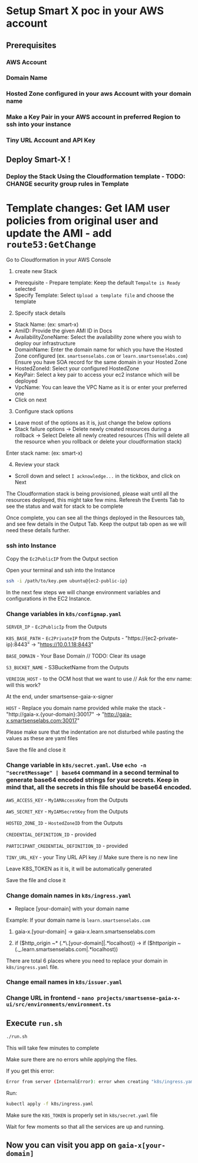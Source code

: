# Setup Smart X poc in your AWS account

## Prerequisites

### AWS Account

### Domain Name

### Hosted Zone configured in your aws Account with your domain name

### Make a Key Pair in your AWS account in preferred Region to ssh into your instance

### Tiny URL Account and API Key

## Deploy Smart-X !

### Deploy the Stack Using the Cloudformation template - TODO: CHANGE security group rules in Template

# Template changes: Get IAM user policies from original user and update the AMI - add `route53:GetChange`

Go to Cloudformation in your AWS Console

1. create new Stack

-   Prerequisite - Prepare template: Keep the default `Tempalte is Ready` selected
-   Specify Template: Select `Upload a template file` and choose the template

2. Specify stack details

-   Stack Name: (ex: smart-x)
-   AmiID: Provide the given AMI ID in Docs
-   AvailabilityZoneName: Select the availability zone where you wish to deploy our infrastructure
-   DomainName: Enter the domain name for which you have the Hosted Zone configured (ex. `smartsenselabs.com` or `learn.smartsenselabs.com`) Ensure you have SOA record for the same domain in your Hosted Zone
-   HostedZoneId: Select your configured HostedZone
-   KeyPair: Select a key pair to access your ec2 instance which will be deployed
-   VpcName: You can leave the VPC Name as it is or enter your preferred one
-   Click on next

3. Configure stack options

-   Leave most of the options as it is, just change the below options
-   Stack failure options -> Delete newly created resources during a rollback -> Select Delete all newly created resources (This will delete all the resource when you rollback or delete your cloudformation stack)

Enter stack name: (ex: smart-x)

4. Review your stack

-   Scroll down and select `I acknowledge...` in the tickbox, and click on Next

The Cloudformation stack is being provisioned, please wait until all the resources deployed, this might take few mins. Referesh the Events Tab to see the status and wait for stack to be complete

Once complete, you can see all the things deployed in the Resources tab, and see few details in the Output Tab. Keep the output tab open as we will need these details further.

### ssh into Instance

Copy the `Ec2PublicIP` from the Output section

Open your terminal and ssh into the Instance

```sh
ssh -i /path/to/key.pem ubuntu@{ec2-public-ip}
```

In the next few steps we will change environment variables and configurations in the EC2 Instance.

### Change variables in `k8s/configmap.yaml`

`SERVER_IP` - `Ec2PublicIp` from the Outputs

`K8S_BASE_PATH` - `Ec2PrivateIP` from the Outputs - "https://{ec2-private-ip}:8443" -> "https://10.0.1.18:8443"

`BASE_DOMAIN` - Your Base Domain // TODO: Clear its usage

`S3_BUCKET_NAME` - S3BucketName from the Outputs

`VEREIGN_HOST` - to the OCM host that we want to use // Ask for the env name: will this work?

At the end, under smartsense-gaia-x-signer

`HOST` - Replace you domain name provided while make the stack - "http://gaia-x.{your-domain}:30017" -> "http://gaia-x.smartsenselabs.com:30017"

Please make sure that the indentation are not disturbed while pasting the values as these are yaml files

Save the file and close it

### Change variable in `k8s/secret.yaml`. Use `echo -n "secretMessage" | base64` command in a second terminal to generate base64 encoded strings for your secrets. Keep in mind that, all the secrets in this file should be base64 encoded.

`AWS_ACCESS_KEY` - `MyIAMAccessKey` from the Outputs

`AWS_SECRET_KEY` - `MyIAMSecretKey` from the Outputs

`HOSTED_ZONE_ID` - `HostedZoneID` from the Outputs

`CREDENTIAL_DEFINITION_ID` - provided

`PARTICIPANT_CREDENTIAL_DEFINITION_ID` - provided

`TINY_URL_KEY` - your Tiny URL API key // Make sure there is no new line

Leave K8S_TOKEN as it is, it will be automatically generated

Save the file and close it

### Change domain names in `k8s/ingress.yaml`

-   Replace [your-domain] with your domain name

Example: If your domain name is `learn.smartsenselabs.com`

1. gaia-x.[your-domain] -> gaia-x.learn.smartsenselabs.com

2. if ($http_origin ~* (.*\.[your-domain]|.*localhost)) -> if ($http*origin ~* (.\_\.learn.smartsenselabs.com|.\*localhost))

There are total 6 places where you need to replace your domain in `k8s/ingress.yaml` file.

### Change email names in `k8s/issuer.yaml`

### Change URL in frontend - `nano projects/smartsense-gaia-x-ui/src/environments/environment.ts`

## Execute `run.sh`

```sh
./run.sh
```

This will take few minutes to complete

Make sure there are no errors while applying the files.

If you get this error:

```sh
Error from server (InternalError): error when creating "k8s/ingress.yaml": Internal error occurred: failed calling webhook "validate.nginx.ingress.kubernetes.io": failed to call webhook: Post "https://ingress-nginx-controller-admission.ingress-nginx.svc:443/networking/v1/ingresses?timeout=10s": dial tcp 10.103.93.67:443: connect: connection refused
```

Run:

```sh
kubectl apply -f k8s/ingress.yaml
```

Make sure the `K8S_TOKEN` is properly set in `k8s/secret.yaml` file

Wait for few moments so that all the services are up and running.

## Now you can visit you app on `gaia-x[your-domain]`

